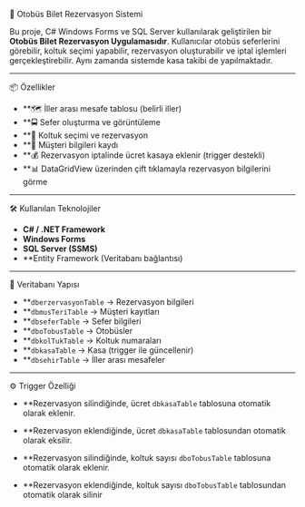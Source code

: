 🚌 Otobüs Bilet Rezervasyon Sistemi

Bu proje, C# Windows Forms ve SQL Server kullanılarak geliştirilen bir **Otobüs Bilet Rezervasyon Uygulamasıdır**. Kullanıcılar otobüs seferlerini görebilir, koltuk seçimi yapabilir, rezervasyon oluşturabilir ve iptal işlemleri gerçekleştirebilir. Aynı zamanda sistemde kasa takibi de yapılmaktadır.

---

📦 Özellikler

- **🗺️ İller arası mesafe tablosu (belirli iller)
- **🚍 Sefer oluşturma ve görüntüleme
- **🎫 Koltuk seçimi ve rezervasyon
- **👤 Müşteri bilgileri kaydı
- **💰 Rezervasyon iptalinde ücret kasaya eklenir (trigger destekli)
- **📊 DataGridView üzerinden çift tıklamayla rezervasyon bilgilerini görme

---

🛠️ Kullanılan Teknolojiler

- **C# / .NET Framework**
- **Windows Forms**
- **SQL Server (SSMS)**
- **Entity Framework (Veritabanı bağlantısı)

---

🧰 Veritabanı Yapısı

- **`dberzervasyonTable` → Rezervasyon bilgileri
- **`dbmusTeriTable` → Müşteri kayıtları
- **`dbseferTable` → Sefer bilgileri
- **`dboTobusTable` → Otobüsler
- **`dbkolTukTable` → Koltuk numaraları
- **`dbkasaTable` → Kasa (trigger ile güncellenir)
- **`dbsehirTable` → İller arası mesafeler

---

⚙️ Trigger Özelliği

- **Rezervasyon silindiğinde, ücret `dbkasaTable` tablosuna otomatik olarak eklenir.

- **Rezervasyon eklendiğinde, ücret `dbkasaTable` tablosundan otomatik olarak eksilir.

- **Rezervasyon silindiğinde, koltuk sayısı `dboTobusTable` tablosuna otomatik olarak eklenir.

- **Rezervasyon eklendiğinde, koltuk sayısı `dboTobusTable` tablosundan otomatik olarak silinir
